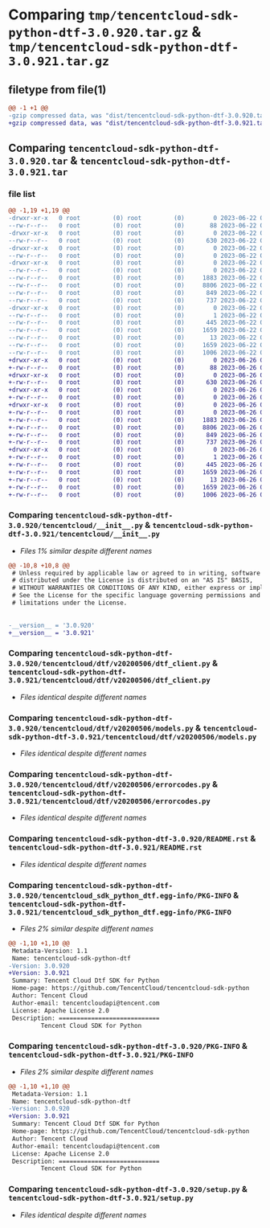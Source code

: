 # Comparing `tmp/tencentcloud-sdk-python-dtf-3.0.920.tar.gz` & `tmp/tencentcloud-sdk-python-dtf-3.0.921.tar.gz`

## filetype from file(1)

```diff
@@ -1 +1 @@
-gzip compressed data, was "dist/tencentcloud-sdk-python-dtf-3.0.920.tar", last modified: Thu Jun 22 00:22:56 2023, max compression
+gzip compressed data, was "dist/tencentcloud-sdk-python-dtf-3.0.921.tar", last modified: Mon Jun 26 00:23:10 2023, max compression
```

## Comparing `tencentcloud-sdk-python-dtf-3.0.920.tar` & `tencentcloud-sdk-python-dtf-3.0.921.tar`

### file list

```diff
@@ -1,19 +1,19 @@
-drwxr-xr-x   0 root         (0) root         (0)        0 2023-06-22 00:22:56.000000 tencentcloud-sdk-python-dtf-3.0.920/
--rw-r--r--   0 root         (0) root         (0)       88 2023-06-22 00:22:56.000000 tencentcloud-sdk-python-dtf-3.0.920/setup.cfg
-drwxr-xr-x   0 root         (0) root         (0)        0 2023-06-22 00:22:56.000000 tencentcloud-sdk-python-dtf-3.0.920/tencentcloud/
--rw-r--r--   0 root         (0) root         (0)      630 2023-06-22 00:22:56.000000 tencentcloud-sdk-python-dtf-3.0.920/tencentcloud/__init__.py
-drwxr-xr-x   0 root         (0) root         (0)        0 2023-06-22 00:22:56.000000 tencentcloud-sdk-python-dtf-3.0.920/tencentcloud/dtf/
--rw-r--r--   0 root         (0) root         (0)        0 2023-06-22 00:22:56.000000 tencentcloud-sdk-python-dtf-3.0.920/tencentcloud/dtf/__init__.py
-drwxr-xr-x   0 root         (0) root         (0)        0 2023-06-22 00:22:56.000000 tencentcloud-sdk-python-dtf-3.0.920/tencentcloud/dtf/v20200506/
--rw-r--r--   0 root         (0) root         (0)        0 2023-06-22 00:22:56.000000 tencentcloud-sdk-python-dtf-3.0.920/tencentcloud/dtf/v20200506/__init__.py
--rw-r--r--   0 root         (0) root         (0)     1883 2023-06-22 00:22:56.000000 tencentcloud-sdk-python-dtf-3.0.920/tencentcloud/dtf/v20200506/dtf_client.py
--rw-r--r--   0 root         (0) root         (0)     8806 2023-06-22 00:22:56.000000 tencentcloud-sdk-python-dtf-3.0.920/tencentcloud/dtf/v20200506/models.py
--rw-r--r--   0 root         (0) root         (0)      849 2023-06-22 00:22:56.000000 tencentcloud-sdk-python-dtf-3.0.920/tencentcloud/dtf/v20200506/errorcodes.py
--rw-r--r--   0 root         (0) root         (0)      737 2023-06-22 00:22:56.000000 tencentcloud-sdk-python-dtf-3.0.920/README.rst
-drwxr-xr-x   0 root         (0) root         (0)        0 2023-06-22 00:22:56.000000 tencentcloud-sdk-python-dtf-3.0.920/tencentcloud_sdk_python_dtf.egg-info/
--rw-r--r--   0 root         (0) root         (0)        1 2023-06-22 00:22:56.000000 tencentcloud-sdk-python-dtf-3.0.920/tencentcloud_sdk_python_dtf.egg-info/dependency_links.txt
--rw-r--r--   0 root         (0) root         (0)      445 2023-06-22 00:22:56.000000 tencentcloud-sdk-python-dtf-3.0.920/tencentcloud_sdk_python_dtf.egg-info/SOURCES.txt
--rw-r--r--   0 root         (0) root         (0)     1659 2023-06-22 00:22:56.000000 tencentcloud-sdk-python-dtf-3.0.920/tencentcloud_sdk_python_dtf.egg-info/PKG-INFO
--rw-r--r--   0 root         (0) root         (0)       13 2023-06-22 00:22:56.000000 tencentcloud-sdk-python-dtf-3.0.920/tencentcloud_sdk_python_dtf.egg-info/top_level.txt
--rw-r--r--   0 root         (0) root         (0)     1659 2023-06-22 00:22:56.000000 tencentcloud-sdk-python-dtf-3.0.920/PKG-INFO
--rw-r--r--   0 root         (0) root         (0)     1006 2023-06-22 00:22:56.000000 tencentcloud-sdk-python-dtf-3.0.920/setup.py
+drwxr-xr-x   0 root         (0) root         (0)        0 2023-06-26 00:23:10.000000 tencentcloud-sdk-python-dtf-3.0.921/
+-rw-r--r--   0 root         (0) root         (0)       88 2023-06-26 00:23:10.000000 tencentcloud-sdk-python-dtf-3.0.921/setup.cfg
+drwxr-xr-x   0 root         (0) root         (0)        0 2023-06-26 00:23:10.000000 tencentcloud-sdk-python-dtf-3.0.921/tencentcloud/
+-rw-r--r--   0 root         (0) root         (0)      630 2023-06-26 00:23:10.000000 tencentcloud-sdk-python-dtf-3.0.921/tencentcloud/__init__.py
+drwxr-xr-x   0 root         (0) root         (0)        0 2023-06-26 00:23:10.000000 tencentcloud-sdk-python-dtf-3.0.921/tencentcloud/dtf/
+-rw-r--r--   0 root         (0) root         (0)        0 2023-06-26 00:23:10.000000 tencentcloud-sdk-python-dtf-3.0.921/tencentcloud/dtf/__init__.py
+drwxr-xr-x   0 root         (0) root         (0)        0 2023-06-26 00:23:10.000000 tencentcloud-sdk-python-dtf-3.0.921/tencentcloud/dtf/v20200506/
+-rw-r--r--   0 root         (0) root         (0)        0 2023-06-26 00:23:10.000000 tencentcloud-sdk-python-dtf-3.0.921/tencentcloud/dtf/v20200506/__init__.py
+-rw-r--r--   0 root         (0) root         (0)     1883 2023-06-26 00:23:10.000000 tencentcloud-sdk-python-dtf-3.0.921/tencentcloud/dtf/v20200506/dtf_client.py
+-rw-r--r--   0 root         (0) root         (0)     8806 2023-06-26 00:23:10.000000 tencentcloud-sdk-python-dtf-3.0.921/tencentcloud/dtf/v20200506/models.py
+-rw-r--r--   0 root         (0) root         (0)      849 2023-06-26 00:23:10.000000 tencentcloud-sdk-python-dtf-3.0.921/tencentcloud/dtf/v20200506/errorcodes.py
+-rw-r--r--   0 root         (0) root         (0)      737 2023-06-26 00:23:10.000000 tencentcloud-sdk-python-dtf-3.0.921/README.rst
+drwxr-xr-x   0 root         (0) root         (0)        0 2023-06-26 00:23:10.000000 tencentcloud-sdk-python-dtf-3.0.921/tencentcloud_sdk_python_dtf.egg-info/
+-rw-r--r--   0 root         (0) root         (0)        1 2023-06-26 00:23:10.000000 tencentcloud-sdk-python-dtf-3.0.921/tencentcloud_sdk_python_dtf.egg-info/dependency_links.txt
+-rw-r--r--   0 root         (0) root         (0)      445 2023-06-26 00:23:10.000000 tencentcloud-sdk-python-dtf-3.0.921/tencentcloud_sdk_python_dtf.egg-info/SOURCES.txt
+-rw-r--r--   0 root         (0) root         (0)     1659 2023-06-26 00:23:10.000000 tencentcloud-sdk-python-dtf-3.0.921/tencentcloud_sdk_python_dtf.egg-info/PKG-INFO
+-rw-r--r--   0 root         (0) root         (0)       13 2023-06-26 00:23:10.000000 tencentcloud-sdk-python-dtf-3.0.921/tencentcloud_sdk_python_dtf.egg-info/top_level.txt
+-rw-r--r--   0 root         (0) root         (0)     1659 2023-06-26 00:23:10.000000 tencentcloud-sdk-python-dtf-3.0.921/PKG-INFO
+-rw-r--r--   0 root         (0) root         (0)     1006 2023-06-26 00:23:10.000000 tencentcloud-sdk-python-dtf-3.0.921/setup.py
```

### Comparing `tencentcloud-sdk-python-dtf-3.0.920/tencentcloud/__init__.py` & `tencentcloud-sdk-python-dtf-3.0.921/tencentcloud/__init__.py`

 * *Files 1% similar despite different names*

```diff
@@ -10,8 +10,8 @@
 # Unless required by applicable law or agreed to in writing, software
 # distributed under the License is distributed on an "AS IS" BASIS,
 # WITHOUT WARRANTIES OR CONDITIONS OF ANY KIND, either express or implied.
 # See the License for the specific language governing permissions and
 # limitations under the License.
 
 
-__version__ = '3.0.920'
+__version__ = '3.0.921'
```

### Comparing `tencentcloud-sdk-python-dtf-3.0.920/tencentcloud/dtf/v20200506/dtf_client.py` & `tencentcloud-sdk-python-dtf-3.0.921/tencentcloud/dtf/v20200506/dtf_client.py`

 * *Files identical despite different names*

### Comparing `tencentcloud-sdk-python-dtf-3.0.920/tencentcloud/dtf/v20200506/models.py` & `tencentcloud-sdk-python-dtf-3.0.921/tencentcloud/dtf/v20200506/models.py`

 * *Files identical despite different names*

### Comparing `tencentcloud-sdk-python-dtf-3.0.920/tencentcloud/dtf/v20200506/errorcodes.py` & `tencentcloud-sdk-python-dtf-3.0.921/tencentcloud/dtf/v20200506/errorcodes.py`

 * *Files identical despite different names*

### Comparing `tencentcloud-sdk-python-dtf-3.0.920/README.rst` & `tencentcloud-sdk-python-dtf-3.0.921/README.rst`

 * *Files identical despite different names*

### Comparing `tencentcloud-sdk-python-dtf-3.0.920/tencentcloud_sdk_python_dtf.egg-info/PKG-INFO` & `tencentcloud-sdk-python-dtf-3.0.921/tencentcloud_sdk_python_dtf.egg-info/PKG-INFO`

 * *Files 2% similar despite different names*

```diff
@@ -1,10 +1,10 @@
 Metadata-Version: 1.1
 Name: tencentcloud-sdk-python-dtf
-Version: 3.0.920
+Version: 3.0.921
 Summary: Tencent Cloud Dtf SDK for Python
 Home-page: https://github.com/TencentCloud/tencentcloud-sdk-python
 Author: Tencent Cloud
 Author-email: tencentcloudapi@tencent.com
 License: Apache License 2.0
 Description: ============================
         Tencent Cloud SDK for Python
```

### Comparing `tencentcloud-sdk-python-dtf-3.0.920/PKG-INFO` & `tencentcloud-sdk-python-dtf-3.0.921/PKG-INFO`

 * *Files 2% similar despite different names*

```diff
@@ -1,10 +1,10 @@
 Metadata-Version: 1.1
 Name: tencentcloud-sdk-python-dtf
-Version: 3.0.920
+Version: 3.0.921
 Summary: Tencent Cloud Dtf SDK for Python
 Home-page: https://github.com/TencentCloud/tencentcloud-sdk-python
 Author: Tencent Cloud
 Author-email: tencentcloudapi@tencent.com
 License: Apache License 2.0
 Description: ============================
         Tencent Cloud SDK for Python
```

### Comparing `tencentcloud-sdk-python-dtf-3.0.920/setup.py` & `tencentcloud-sdk-python-dtf-3.0.921/setup.py`

 * *Files identical despite different names*

